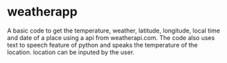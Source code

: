 # weatherapp
A basic code to get the temperature, weather, latitude, longitude, local time and date of a place using a api from weatherapi.com.
The code also uses text to speech feature of python and speaks the temperature of the location.
location can be inputed by the user.
